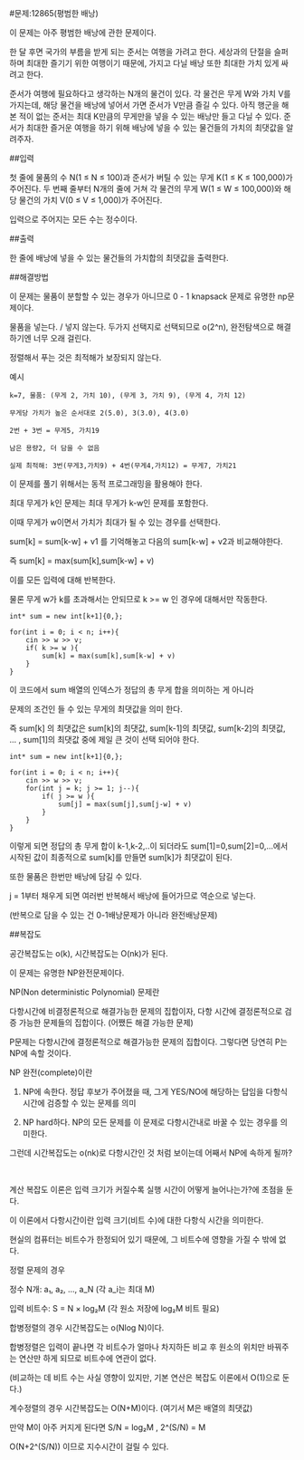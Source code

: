 #문제:12865(평범한 배낭)

이 문제는 아주 평범한 배낭에 관한 문제이다.

한 달 후면 국가의 부름을 받게 되는 준서는 여행을 가려고 한다. 세상과의 단절을 슬퍼하며 최대한 즐기기 위한 여행이기 때문에, 가지고 다닐 배낭 또한 최대한 가치 있게 싸려고 한다.

준서가 여행에 필요하다고 생각하는 N개의 물건이 있다. 각 물건은 무게 W와 가치 V를 가지는데, 해당 물건을 배낭에 넣어서 가면 준서가 V만큼 즐길 수 있다. 아직 행군을 해본 적이 없는 준서는 최대 K만큼의 무게만을 넣을 수 있는 배낭만 들고 다닐 수 있다. 준서가 최대한 즐거운 여행을 하기 위해 배낭에 넣을 수 있는 물건들의 가치의 최댓값을 알려주자.

##입력

첫 줄에 물품의 수 N(1 ≤ N ≤ 100)과 준서가 버틸 수 있는 무게 K(1 ≤ K ≤ 100,000)가 주어진다. 두 번째 줄부터 N개의 줄에 거쳐 각 물건의 무게 W(1 ≤ W ≤ 100,000)와 해당 물건의 가치 V(0 ≤ V ≤ 1,000)가 주어진다.

입력으로 주어지는 모든 수는 정수이다.

##출력

한 줄에 배낭에 넣을 수 있는 물건들의 가치합의 최댓값을 출력한다.

##해결방법

이 문제는 물품이 분할할 수 있는 경우가 아니므로 0 - 1 knapsack 문제로 유명한 np문제이다.

물품을 넣는다. / 넣지 않는다. 두가지 선택지로 선택되므로 o(2^n), 완전탐색으로 해결하기엔 너무 오래 걸린다. 

정렬해서 푸는 것은 최적해가 보장되지 않는다. 

예시
```
k=7, 물품: (무게 2, 가치 10), (무게 3, 가치 9), (무게 4, 가치 12)

무게당 가치가 높은 순서대로 2(5.0), 3(3.0), 4(3.0)

2번 + 3번 = 무게5, 가치19

남은 용량2, 더 담을 수 없음

실제 최적해: 3번(무게3,가치9) + 4번(무게4,가치12) = 무게7, 가치21
```

이 문제를 풀기 위해서는 동적 프로그래밍을 활용해야 한다.

최대 무게가 k인 문제는 최대 무게가 k-w인 문제를 포함한다.

이때 무게가 w이면서 가치가 최대가 될 수 있는 경우를 선택한다.

sum[k] = sum[k-w] + v1 를 기억해놓고 다음의 sum[k-w] + v2과 비교해야한다.

즉 sum[k] = max(sum[k],sum[k-w] + v)

이를 모든 입력에 대해 반복한다.

물론 무게 w가 k를 초과해서는 안되므로 k >= w 인 경우에 대해서만 작동한다.

```
int* sum = new int[k+1]{0,};

for(int i = 0; i < n; i++){
    cin >> w >> v;
    if( k >= w ){
        sum[k] = max(sum[k],sum[k-w] + v)
    }
}
```

이 코드에서 sum 배열의 인덱스가 정답의 총 무게 합을 의미하는 게 아니라

문제의 조건인 들 수 있는 무게의 최댓값을 의미 한다.

즉 sum[k] 의 최댓값은 sum[k]의 최댓값, sum[k-1]의 최댓값, sum[k-2]의 최댓값, ... , sum[1]의 최댓값 중에 제일 큰 것이 선택 되어야 한다.


```
int* sum = new int[k+1]{0,};

for(int i = 0; i < n; i++){
    cin >> w >> v;
    for(int j = k; j >= 1; j--){
        if( j >= w ){
            sum[j] = max(sum[j],sum[j-w] + v)
        }
    }
}
```
이렇게 되면 정답의 총 무게 합이 k-1,k-2,..이 되더라도 sum[1]=0,sum[2]=0,...에서 시작된 값이 최종적으로 sum[k]를 만들면 sum[k]가 최댓값이 된다.

또한 물품은 한번만 배낭에 담길 수 있다.

j = 1부터 채우게 되면 여러번 반복해서 배낭에 들어가므로 역순으로 넣는다. 

(반복으로 담을 수 있는 건 0-1배낭문제가 아니라 완전배낭문제)

##복잡도

공간복잡도는 o(k), 시간복잡도는 O(nk)가 된다.

이 문제는 유명한 NP완전문제이다.

NP(Non deterministic Polynomial) 문제란 

다항시간에 비결정론적으로 해결가능한 문제의 집합이자, 다항 시간에 결정론적으로 검증 가능한 문제들의 집합이다. (어쨌든 해결 가능한 문제)

P문제는 다항시간에 결정론적으로 해결가능한 문제의 집합이다. 그렇다면 당연히 P는 NP에 속할 것이다.

NP 완전(complete)이란 
1. NP에 속한다. 정답 후보가 주어졌을 때, 그게 YES/NO에 해당하는 답임을 다항식 시간에 검증할 수 있는 문제를 의미

2. NP hard하다. NP의 모든 문제를 이 문제로 다항시간내로 바꿀 수 있는 경우를 의미한다.

그런데 시간복잡도는 o(nk)로 다항시간인 것 처럼 보이는데 어째서 NP에 속하게 될까?

<br/>

계산 복잡도 이론은 입력 크기가 커질수록 실행 시간이 어떻게 늘어나는가?에 초점을 둔다.

이 이론에서 다항시간이란 입력 크기(비트 수)에 대한 다항식 시간을 의미한다.

현실의 컴퓨터는 비트수가 한정되어 있기 때문에, 그 비트수에 영향을 가질 수 밖에 없다.

정렬 문제의 경우

정수 N개: a₁, a₂, ..., a_N (각 a_i는 최대 M)

입력 비트수: S = N × log₂M (각 원소 저장에 log₂M 비트 필요)

합병정렬의 경우 시간복잡도는 o(Nlog N)이다.

합병정렬은 입력이 끝나면 각 비트수가 얼마나 차지하든 비교 후 원소의 위치만 바꿔주는 연산만 하게 되므로 비트수에 연관이 없다.

(비교하는 데 비트 수는 사실 영향이 있지만, 기본 연산은 복잡도 이론에서 O(1)으로 둔다.)

계수정렬의 경우 시간복잡도는 O(N+M)이다. (여기서 M은 배열의 최댓값)

만약 M이 아주 커지게 된다면 S/N = log₂M , 2^(S/N) = M

O(N+2^(S/N)) 이므로 지수시간이 걸릴 수 있다.